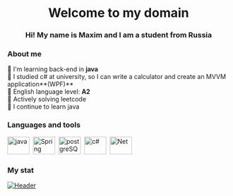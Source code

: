 <div id="header" align="center">
<h1>Welcome to my domain</h1>
<h3>Hi! My name is Maxim and I am a student from Russia</h3>
</div>

### About me
  :gem: I'm learning back-end in **java**<br>
  :gem: I studied c# at university, so I can write a calculator and create an MVVM application**(WPF)**<br>
  :gem: English language level: **A2**<br>
  :gem: Actively solving leetcode<br>
  :gem: I continue to learn java<br>

### Languages and tools
<img src="https://cdn.jsdelivr.net/gh/devicons/devicon@latest/icons/java/java-original.svg" title="java" width="50" height="40"/>&nbsp;
<img src="https://cdn.jsdelivr.net/gh/devicons/devicon@latest/icons/spring/spring-original.svg" title="Spring" width="50" height="40"/>&nbsp;
<img src="https://cdn.jsdelivr.net/gh/devicons/devicon@latest/icons/postgresql/postgresql-original.svg" title="postgreSQL" width="50" height="40"/>&nbsp;
<img src="https://cdn.jsdelivr.net/gh/devicons/devicon@latest/icons/csharp/csharp-original.svg" title="c#" width="50" height="40"/>&nbsp;
<img src="https://cdn.jsdelivr.net/gh/devicons/devicon@latest/icons/dotnetcore/dotnetcore-original.svg" title="Net" width="50" height="40"/>&nbsp;
### My stat
[![Header](https://github.com/user/user/blob/main/assets/github-header.gif)](https://github.com/MaksimusK)
